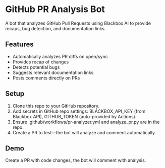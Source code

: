 # GitHub PR Analysis Bot

A bot that analyzes GitHub Pull Requests using Blackbox AI to provide recaps, bug detection, and documentation links.

## Features
- Automatically analyzes PR diffs on open/sync
- Provides recap of changes
- Detects potential bugs
- Suggests relevant documentation links
- Posts comments directly on PRs

## Setup
1. Clone this repo to your GitHub repository.
2. Add secrets in GitHub repo settings: BLACKBOX_API_KEY (from Blackbox API), GITHUB_TOKEN (auto-provided by Actions).
3. Ensure .github/workflows/pr-analyzer.yml and analyze_pr.py are in the repo.
4. Create a PR to test—the bot will analyze and comment automatically.

## Demo
Create a PR with code changes, the bot will comment with analysis.
